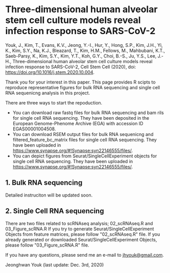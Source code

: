 # Three-dimensional human alveolar stem cell culture models reveal infection response to SARS-CoV-2

Youk, J., Kim, T., Evans, K.V., Jeong, Y.-I., Hur, Y., Hong, S.P., Kim, J.H., Yi, K., Kim, S.Y., Na, K.J., Bleazard, T., Kim, H.M., Fellows, M., Mahbubani, K.T., Saeb-Parsy, K., Kim, S.Y., Kim, Y.T., Koh, G.Y., Choi, B.-S., Ju, Y.S., Lee, J.-H., Three-dimensional human alveolar stem cell culture models reveal infection response to SARS-CoV-2, Cell Stem Cell (2020), doi: https://doi.org/10.1016/j.stem.2020.10.004.

Thank you for your interest in this paper.
This page provides R scipts to reproduce representative figures for bulk RNA sequencing and single cell RNA sequenicng analysis in this project.

There are three ways to start the repoduction.
- You can download raw fastq files for bulk RNA sequencing and bam rils for single cell RNA sequencing. They have been deposited in the European Genome-Phenome Archive (EGA) with accession ID EGAS00001004508.
- You can download RSEM output files for bulk RNA sequenicng and filtered_feature_bc_matrix files for single cell RNA sequencing. They have been uploaded in https://www.synapse.org/#!Synapse:syn22146555/files/.
- You can depict figures from Seurat/SingleCellExperiment objects for single cell RNA sequencing. They have been uploaded in https://www.synapse.org/#!Synapse:syn22146555/files/.


## 1. Bulk RNA sequencing
Detailed instruciton will be updated soon.

## 2. Single Cell RNA sequencing
There are two files related to scRNAseq analysis; 02_scRNAseq.R and 03_Figure_scRNA.R
If you try to generate Seurat/SingleCellExperiment Objects from feature matrices, please follow "02_scRNAseq.R" file.
If you already generated or downloaded Seurat/SingleCellExperiment Objects, please follow "03_Figure_scRNA.R" file. 




If you have any questions, please send me an e-mail to jhyouk@gmail.com.

Jeonghwan Youk
(last update: Dec. 3rd, 2020)
